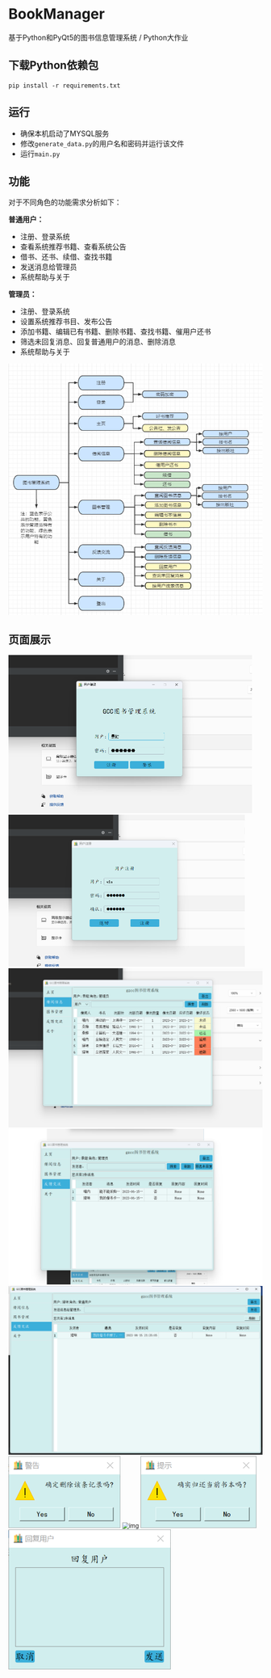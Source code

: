 # BookManager
基于Python和PyQt5的图书信息管理系统 / Python大作业

## 下载Python依赖包
```
pip install -r requirements.txt
```

## 运行

- 确保本机启动了MYSQL服务
- 修改`generate_data.py`的用户名和密码并运行该文件
- 运行`main.py`



## 功能

对于不同角色的功能需求分析如下：

**普通用户：**

- 注册、登录系统
- 查看系统推荐书籍、查看系统公告
- 借书、还书、续借、查找书籍
- 发送消息给管理员
- 系统帮助与关于

**管理员：**

- 注册、登录系统
- 设置系统推荐书目、发布公告
- 添加书籍、编辑已有书籍、删除书籍、查找书籍、催用户还书
- 筛选未回复消息、回复普通用户的消息、删除消息
- 系统帮助与关于

<img src="./img/功能结构图.png" alt="img" style="zoom: 80%;" />

## 页面展示

<img src="./img/1.png" alt="img" style="zoom: 50%;" />



<img src="./img/2.png" alt="img" style="zoom: 50%;" />



<img src="./img/3.png" alt="img" style="zoom: 50%;" />



<img src="./img/4.png" alt="img" style="zoom: 50%;" />



<img src="./img/5.png" alt="img" style="zoom: 50%;" />



<img src="./img/6.png" alt="img" style="zoom: 80%;" />



<img src="./img/7.png" alt="img" style="zoom: 80%;" />



<img src="./img/8.png" alt="img" style="zoom: 80%;" />



<img src="./img/9.png" alt="img" style="zoom: 80%;" />

